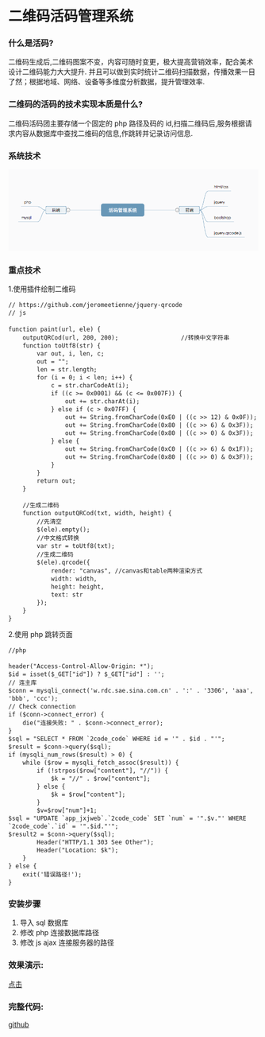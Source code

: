 # 二维码活码管理系统

### 什么是活码?

二维码生成后,二维码图案不变，内容可随时变更，极大提高营销效率，配合美术设计二维码能力大大提升.
并且可以做到实时统计二维码扫描数据，传播效果一目了然；根据地域、网络、设备等多维度分析数据，提升管理效率.

### 二维码的活码的技术实现本质是什么?

二维码活码团主要存储一个固定的 php 路径及码的 id,扫描二维码后,服务根据请求内容从数据库中查找二维码的信息,作跳转并记录访问信息.

### 系统技术

![技术](info/1.png)

### 重点技术
1.使用插件绘制二维码
```
// https://github.com/jeromeetienne/jquery-qrcode
// js

function paint(url, ele) {　　　　　　
    outputQRCod(url, 200, 200);　　　　　　　　　　 //转换中文字符串
    function toUtf8(str) {
        var out, i, len, c;
        out = "";
        len = str.length;
        for (i = 0; i < len; i++) {
            c = str.charCodeAt(i);
            if ((c >= 0x0001) && (c <= 0x007F)) {
                out += str.charAt(i);
            } else if (c > 0x07FF) {
                out += String.fromCharCode(0xE0 | ((c >> 12) & 0x0F));
                out += String.fromCharCode(0x80 | ((c >> 6) & 0x3F));
                out += String.fromCharCode(0x80 | ((c >> 0) & 0x3F));
            } else {
                out += String.fromCharCode(0xC0 | ((c >> 6) & 0x1F));
                out += String.fromCharCode(0x80 | ((c >> 0) & 0x3F));
            }
        }
        return out;
    }

    //生成二维码
    function outputQRCod(txt, width, height) {
        //先清空
        $(ele).empty();
        //中文格式转换
        var str = toUtf8(txt);
        //生成二维码
        $(ele).qrcode({
            render: "canvas", //canvas和table两种渲染方式
            width: width,
            height: height,
            text: str
        });
    }
}

```
2.使用 php 跳转页面
```
//php

header("Access-Control-Allow-Origin: *");
$id = isset($_GET["id"]) ? $_GET["id"] : '';
// 连主库
$conn = mysqli_connect('w.rdc.sae.sina.com.cn' . ':' . '3306', 'aaa', 'bbb', 'ccc');
// Check connection
if ($conn->connect_error) {
    die("连接失败: " . $conn->connect_error);
}
$sql = "SELECT * FROM `2code_code` WHERE id = '" . $id . "'";
$result = $conn->query($sql);
if (mysqli_num_rows($result) > 0) {
    while ($row = mysqli_fetch_assoc($result)) {
        if (!strpos($row["content"], "//")) {
            $k = "//" . $row["content"];
        } else {
            $k = $row["content"];
        }
        $v=$row["num"]+1;
$sql = "UPDATE `app_jxjweb`.`2code_code` SET `num` = '".$v."' WHERE `2code_code`.`id` = '".$id."'";
$result2 = $conn->query($sql);
        Header("HTTP/1.1 303 See Other");
        Header("Location: $k");
    }
} else {
    exit('错误路径!');
}
```

### 安装步骤

1. 导入 sql 数据库
2. 修改 php 连接数据库路径
3. 修改 js ajax 连接服务器的路径

### 效果演示:

[点击](//jxjweb.gz01.bdysite.com/2code/2code_web/index.html)

### 完整代码:

[github](//github.com/jxj322991/2code)
